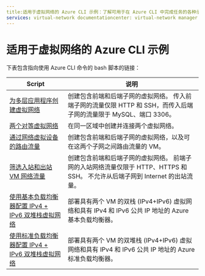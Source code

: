 ```yaml
---
title:适用于虚拟网络的 Azure CLI 示例：了解可用于在 Azure CLI 中完成任务的各种示例脚本，包括为多层应用程序创建虚拟网络。
services: virtual-network documentationcenter: virtual-network manager: mtillman editor: '' tags: ms.assetid： ms.service: virtual-network ms.devlang: na ms.topic: sample ms.tgt_pltfrm: ms.workload: infrastructure origin.date:07/15/2019 author: rockboyfor ms.date:10/05/2020 ms.testscope: no ms.testdate: null ms.author: v-yeche ms.custom: devx-track-azurecli
---
```

# <a name="azure-cli-samples-for-virtual-network"></a>适用于虚拟网络的 Azure CLI 示例

下表包含指向使用 Azure CLI 命令的 bash 脚本的链接：

| Script | 说明 |
|----|----|
| [为多层应用程序创建虚拟网络](./scripts/virtual-network-cli-sample-multi-tier-application.md) | 创建包含前端和后端子网的虚拟网络。 传入前端子网的流量仅限 HTTP 和 SSH，而传入后端子网的流量限于 MySQL、端口 3306。 |
| [两个对等虚拟网络](./scripts/virtual-network-cli-sample-peer-two-virtual-networks.md) | 在同一区域中创建并连接两个虚拟网络。 |
| [通过网络虚拟设备的路由流量](./scripts/virtual-network-cli-sample-route-traffic-through-nva.md) | 创建包含前端和后端子网的虚拟网络，以及可在这两个子网之间路由流量的 VM。 |
| [筛选入站和出站 VM 网络流量](./scripts/virtual-network-cli-sample-filter-network-traffic.md) | 创建包含前端和后端子网的虚拟网络。 前端子网的入站网络流量仅限于 HTTP、HTTPS 和 SSH。 不允许从后端子网到 Internet 的出站流量。 |
|[使用基本负载均衡器配置 IPv4 + IPv6 双堆栈虚拟网络](./scripts/virtual-network-cli-sample-ipv6-dual-stack.md)|部署具有两个 VM 的双栈 (IPv4+IPv6) 虚拟网络和具有 IPv4 和 IPv6 公共 IP 地址的 Azure 基本负载均衡器。 |
|[使用标准负载均衡器配置 IPv4 + IPv6 双堆栈虚拟网络](./scripts/virtual-network-cli-sample-ipv6-dual-stack-standard-load-balancer.md)|部署具有两个 VM 的双堆栈 (IPv4+IPv6) 虚拟网络和具有 IPv4 和 IPv6 公共 IP 地址的 Azure 标准负载均衡器。 |

<!--Not Available on [Tutorial: Create and test a NAT gateway - Azure CLI](../virtual-network/tutorial-create-validate-nat-gateway-cli.md)-->

<!-- Update_Description: update meta properties, wording update, update link -->